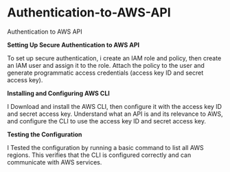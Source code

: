 # Authentication-to-AWS-API
Authentication to AWS API




**Setting Up Secure Authentication to AWS API**

To set up secure authentication, i  create an IAM role and policy, then create an IAM user and assign it to the role. Attach the policy to the user and generate programmatic access credentials (access key ID and secret access key).

**Installing and Configuring AWS CLI**

I Download and install the AWS CLI, then configure it with the access key ID and secret access key. Understand what an API is and its relevance to AWS, and configure the CLI to use the access key ID and secret access key.

**Testing the Configuration**

I Tested the configuration by running a basic command to list all AWS regions. This verifies that the CLI is configured correctly and can communicate with AWS services.

